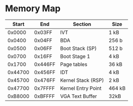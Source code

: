 # Memory Map

| Start   | End     | Section            | Size   |
|---------|---------|--------------------|--------|
| 0x0000  | 0x03FF  | IVT                | 1 kB   |
| 0x0400  | 0x04FF  | BDA                | 256 b  |
| 0x0500  | 0x06FF  | Boot Stack (SP)    | 512 b  |
| 0x0700  | 0x16FF  | Boot Stage 1       | 4 kB   |
| 0x1700  | 0x446FF | Page tables        | 36 kB  |
| 0x44700 | 0x456FF | IDT                | 4 kB   |
| 0x45700 | 0x476FF | Kernel Stack (RSP) | 2 kB   |
| 0x47700 | 0x7FFFF | Kernel Entry Point | 464 kB |
| 0xB8000 | 0xBFFFF | VGA Text Buffer    | 32kB   |   
